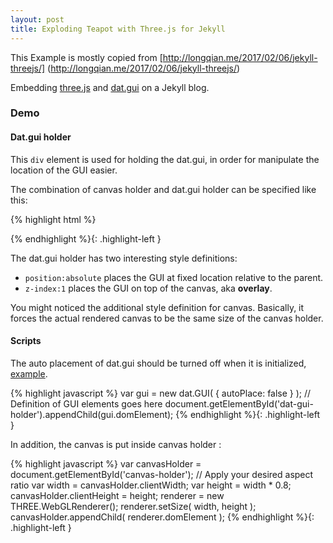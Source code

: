 ```yaml
---
layout: post
title: Exploding Teapot with Three.js for Jekyll
---
```


This Example is mostly copied from  [http://longqian.me/2017/02/06/jekyll-threejs/]
(http://longqian.me/2017/02/06/jekyll-threejs/)


Embedding [three.js](https://github.com/mrdoob/three.js/) and [dat.gui](https://github.com/dataarts/dat.gui) on a Jekyll blog. 

### Demo

<style>
.highlight-left {margin-left: 0}
canvas { position: relative; top: 0;}
</style>

<div id='canvas-holder' style="position:relative; width: 100%;">
  <div id="dat-gui-holder" style="position: absolute; top: 0em; right: 0em;z-index: 1;" ></div>
</div>

<!--Load three.js-->
<script src="/public/js/three.min.js"></script>
<script src="/public/js/dat.gui.min.js"></script>
<script src="/public/js/OBJLoader.js"></script>
<script src="/public/js/SubdivisionModifier.js"></script>  


<script type="x-shader/x-vertex" id="vertexshader">
attribute float distance;
attribute vec3 surfaceNormal;
uniform float amplitude;
varying vec3 vNormal;
void main() {
    vNormal = normal;
    vec3 newPosition = position + surfaceNormal * vec3(distance * amplitude);
    gl_Position = projectionMatrix *
                modelViewMatrix *
                vec4(newPosition,1.0);
}
</script>

<script type="x-shader/x-fragment" id="fragmentshader">
varying vec3 vNormal;
void main() {
    vec3 light = vec3(0.7, 0.5, 1.0);
    light = normalize(light);
    float dProd = max(0.0, dot(vNormal, light));
    gl_FragColor = vec4(dProd, // R
                        dProd, // G
                        dProd, // B
                        1.0);  // A
} 
</script>
<script src="/public/js/teapot.js"></script>


#### Dat.gui holder

This `div` element is used for holding the dat.gui, in order for manipulate the location of the GUI easier.

The combination of canvas holder and dat.gui holder can be specified like this:

{% highlight html %}
<style>
  canvas { width: inherit; position: relative; top: 0;}
</style>
<div id='canvas-holder' style="position: relative; width: inherit;">
  <div id="dat-gui-holder" style="position: absolute; top: 0em; right: 0em; z-index: 1;"></div>
</div>
{% endhighlight %}{: .highlight-left }

The dat.gui holder has two interesting style definitions:

* `position:absolute` places the GUI at fixed location relative to the parent.
* `z-index:1` places the GUI on top of the canvas, aka **overlay**.

You might noticed the additional style definition for canvas. Basically, it forces the actual rendered canvas to be the same size of the canvas holder.

#### Scripts

The auto placement of dat.gui should be turned off when it is initialized, [example](http://codepen.io/eternalminerals/pen/avZBOr).

{% highlight javascript %}
var gui = new dat.GUI( { autoPlace: false } );
// Definition of GUI elements goes here
document.getElementById('dat-gui-holder').appendChild(gui.domElement);
{% endhighlight %}{: .highlight-left }

In addition, the canvas is put inside canvas holder :

{% highlight javascript %}
var canvasHolder = document.getElementById('canvas-holder');
// Apply your desired aspect ratio
var width = canvasHolder.clientWidth;
var height = width * 0.8;
canvasHolder.clientHeight = height;
renderer = new THREE.WebGLRenderer();
renderer.setSize( width, height );
canvasHolder.appendChild( renderer.domElement );
{% endhighlight %}{: .highlight-left }


